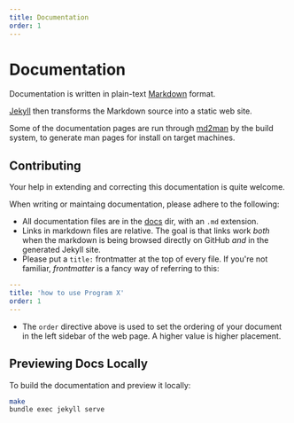 ```yaml
---
title: Documentation
order: 1
---
```


# Documentation

Documentation is written in plain-text
	[Markdown](https://daringfireball.net/projects/markdown/) format.

[Jekyll](https://jekyllrb.com/) then transforms the Markdown
	source into a static web site.

Some of the documentation pages are run through
	[md2man](https://github.com/sunaku/md2man) by the build system,
	to generate man pages for install on target machines.

## Contributing

Your help in extending and correcting this documentation is quite welcome.

When writing or maintaing documentation, please adhere to the following:

-	All documentation files are in the [docs](docs/) dir, with an `.md` extension.
-	Links in markdown files are relative.
	The goal is that links work *both* when the markdown
		is being browsed directly on GitHub *and* in the generated Jekyll site.
-	Please put a `title:` frontmatter at the top of every file.
	If you're not familiar, *frontmatter* is a fancy way of referring to this:

```yaml
---
title: 'how to use Program X'
order: 1
---
```

-	The `order` directive above is used to set the ordering of your document
		in the left sidebar of the web page.
	A higher value is higher placement.

## Previewing Docs Locally

To build the documentation and preview it locally:

```bash
make
bundle exec jekyll serve
```
